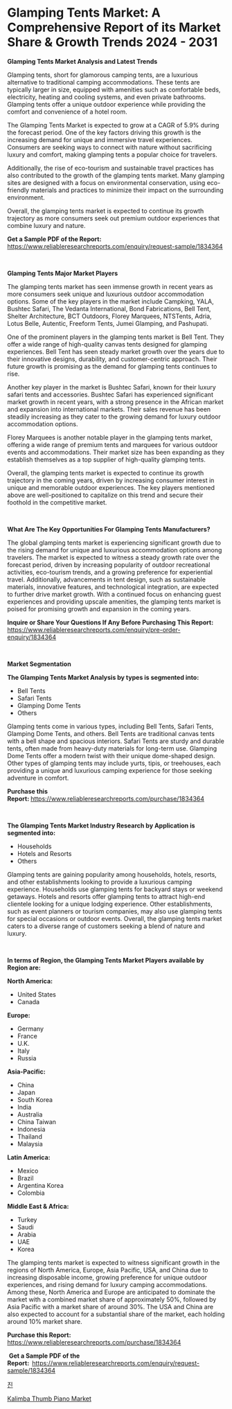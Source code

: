 <p><h1>Glamping Tents Market: A Comprehensive Report of its Market Share & Growth Trends 2024 - 2031</h1></p><p><strong>Glamping Tents Market Analysis and Latest Trends</strong></p>
<p><p>Glamping tents, short for glamorous camping tents, are a luxurious alternative to traditional camping accommodations. These tents are typically larger in size, equipped with amenities such as comfortable beds, electricity, heating and cooling systems, and even private bathrooms. Glamping tents offer a unique outdoor experience while providing the comfort and convenience of a hotel room.</p><p>The Glamping Tents Market is expected to grow at a CAGR of 5.9% during the forecast period. One of the key factors driving this growth is the increasing demand for unique and immersive travel experiences. Consumers are seeking ways to connect with nature without sacrificing luxury and comfort, making glamping tents a popular choice for travelers.</p><p>Additionally, the rise of eco-tourism and sustainable travel practices has also contributed to the growth of the glamping tents market. Many glamping sites are designed with a focus on environmental conservation, using eco-friendly materials and practices to minimize their impact on the surrounding environment.</p><p>Overall, the glamping tents market is expected to continue its growth trajectory as more consumers seek out premium outdoor experiences that combine luxury and nature.</p></p>
<p><strong>Get a Sample PDF of the Report:&nbsp;</strong> <a href="https://www.reliableresearchreports.com/enquiry/request-sample/1834364">https://www.reliableresearchreports.com/enquiry/request-sample/1834364</a></p>
<p>&nbsp;</p>
<p><strong>Glamping Tents Major Market Players</strong></p>
<p><p>The glamping tents market has seen immense growth in recent years as more consumers seek unique and luxurious outdoor accommodation options. Some of the key players in the market include Campking, YALA, Bushtec Safari, The Vedanta International, Bond Fabrications, Bell Tent, Shelter Architecture, BCT Outdoors, Florey Marquees, NTSTents, Adria, Lotus Belle, Autentic, Freeform Tents, Jumei Glamping, and Pashupati.</p><p>One of the prominent players in the glamping tents market is Bell Tent. They offer a wide range of high-quality canvas tents designed for glamping experiences. Bell Tent has seen steady market growth over the years due to their innovative designs, durability, and customer-centric approach. Their future growth is promising as the demand for glamping tents continues to rise.</p><p>Another key player in the market is Bushtec Safari, known for their luxury safari tents and accessories. Bushtec Safari has experienced significant market growth in recent years, with a strong presence in the African market and expansion into international markets. Their sales revenue has been steadily increasing as they cater to the growing demand for luxury outdoor accommodation options.</p><p>Florey Marquees is another notable player in the glamping tents market, offering a wide range of premium tents and marquees for various outdoor events and accommodations. Their market size has been expanding as they establish themselves as a top supplier of high-quality glamping tents.</p><p>Overall, the glamping tents market is expected to continue its growth trajectory in the coming years, driven by increasing consumer interest in unique and memorable outdoor experiences. The key players mentioned above are well-positioned to capitalize on this trend and secure their foothold in the competitive market.</p></p>
<p>&nbsp;</p>
<p><strong>What Are The Key Opportunities For Glamping Tents Manufacturers?</strong></p>
<p><p>The global glamping tents market is experiencing significant growth due to the rising demand for unique and luxurious accommodation options among travelers. The market is expected to witness a steady growth rate over the forecast period, driven by increasing popularity of outdoor recreational activities, eco-tourism trends, and a growing preference for experiential travel. Additionally, advancements in tent design, such as sustainable materials, innovative features, and technological integration, are expected to further drive market growth. With a continued focus on enhancing guest experiences and providing upscale amenities, the glamping tents market is poised for promising growth and expansion in the coming years.</p></p>
<p><strong>Inquire or Share Your Questions If Any Before Purchasing This Report:</strong> <a href="https://www.reliableresearchreports.com/enquiry/pre-order-enquiry/1834364">https://www.reliableresearchreports.com/enquiry/pre-order-enquiry/1834364</a></p>
<p>&nbsp;</p>
<p><strong>Market Segmentation</strong></p>
<p><strong>The Glamping Tents Market Analysis by types is segmented into:</strong></p>
<p><ul><li>Bell Tents</li><li>Safari Tents</li><li>Glamping Dome Tents</li><li>Others</li></ul></p>
<p><p>Glamping tents come in various types, including Bell Tents, Safari Tents, Glamping Dome Tents, and others. Bell Tents are traditional canvas tents with a bell shape and spacious interiors. Safari Tents are sturdy and durable tents, often made from heavy-duty materials for long-term use. Glamping Dome Tents offer a modern twist with their unique dome-shaped design. Other types of glamping tents may include yurts, tipis, or treehouses, each providing a unique and luxurious camping experience for those seeking adventure in comfort.</p></p>
<p><strong>Purchase this Report:&nbsp;</strong><a href="https://www.reliableresearchreports.com/purchase/1834364">https://www.reliableresearchreports.com/purchase/1834364</a></p>
<p>&nbsp;</p>
<p><strong>The Glamping Tents Market Industry Research by Application is segmented into:</strong></p>
<p><ul><li>Households</li><li>Hotels and Resorts</li><li>Others</li></ul></p>
<p><p>Glamping tents are gaining popularity among households, hotels, resorts, and other establishments looking to provide a luxurious camping experience. Households use glamping tents for backyard stays or weekend getaways. Hotels and resorts offer glamping tents to attract high-end clientele looking for a unique lodging experience. Other establishments, such as event planners or tourism companies, may also use glamping tents for special occasions or outdoor events. Overall, the glamping tents market caters to a diverse range of customers seeking a blend of nature and luxury.</p></p>
<p>&nbsp;</p>
<p><strong>In terms of Region, the Glamping Tents Market Players available by Region are:</strong></p>
<p>
    <p> <strong> North America: </strong>
        <ul>
            <li>United States</li>
            <li>Canada</li>
        </ul>
        </p> 
    <p> <strong> Europe: </strong>
        <ul>
            <li>Germany</li>
            <li>France</li>
            <li>U.K.</li>
            <li>Italy</li>
            <li>Russia</li>
        </ul>
        </p> 
    <p> <strong> Asia-Pacific: </strong>
        <ul>
            <li>China</li>
            <li>Japan</li>
            <li>South Korea</li>
            <li>India</li>
            <li>Australia</li>
            <li>China Taiwan</li>
            <li>Indonesia</li>
            <li>Thailand</li>
            <li>Malaysia</li>
        </ul>
        </p> 
    <p> <strong> Latin America: </strong>
        <ul>
            <li>Mexico</li>
            <li>Brazil</li>
            <li>Argentina Korea</li>
            <li>Colombia</li>
        </ul>
        </p> 
    <p> <strong> Middle East & Africa: </strong>
        <ul>
            <li>Turkey</li>
            <li>Saudi</li>
            <li>Arabia</li>
            <li>UAE</li>
            <li>Korea</li>
        </ul>
    </p>
    </p>
<p><p>The glamping tents market is expected to witness significant growth in the regions of North America, Europe, Asia Pacific, USA, and China due to increasing disposable income, growing preference for unique outdoor experiences, and rising demand for luxury camping accommodations. Among these, North America and Europe are anticipated to dominate the market with a combined market share of approximately 50%, followed by Asia Pacific with a market share of around 30%. The USA and China are also expected to account for a substantial share of the market, each holding around 10% market share.</p></p>
<p><strong>Purchase this Report: </strong><a href="https://www.reliableresearchreports.com/purchase/1834364">https://www.reliableresearchreports.com/purchase/1834364</a></p>
<p>&nbsp;<strong>Get a Sample PDF of the Report:&nbsp;&nbsp;</strong><a href="https://www.reliableresearchreports.com/enquiry/request-sample/1834364">https://www.reliableresearchreports.com/enquiry/request-sample/1834364</a></p>
<p><strong></strong></p>
<p><p><a href="https://github.com/mpodehpw07370073/Market-Research-Report-List-1/blob/main/31298245531.md">진</a></p><p><a href="https://github.com/FassouRP/Market-Research-Report-List-3/blob/main/kalimba-thumb-piano-market.md">Kalimba Thumb Piano Market</a></p></p>